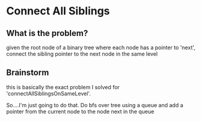 # Connect All Siblings

## What is the problem?

given the root node of a binary tree where each node has a pointer to 'next', connect the sibling pointer to the next node in the same level

## Brainstorm

this is basically the exact problem I solved for 'connectAllSiblingsOnSameLevel'.

So....I'm just going to do that.
Do bfs over tree using a queue and add a pointer from the current node to the node next in the queue

